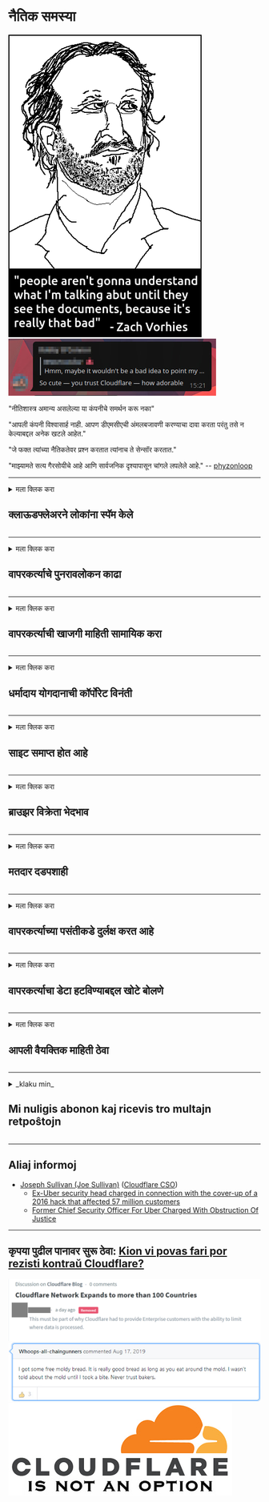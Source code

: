 # नैतिक समस्या

![](../image/itsreallythatbad.jpg)
![](../image/telegram/c81238387627b4bfd3dcd60f56d41626.jpg)

"नीतिशास्त्र अमान्य असलेल्या या कंपनीचे समर्थन करू नका"

"आपली कंपनी विश्वासार्ह नाही. आपण डीएमसीएची अंमलबजावणी करण्याचा दावा करता परंतु तसे न केल्याबद्दल अनेक खटले आहेत."

"जे फक्त त्यांच्या नैतिकतेवर प्रश्न करतात त्यांनाच ते सेन्सॉर करतात."

"माझ्यामते सत्य गैरसोयीचे आहे आणि सार्वजनिक दृश्यापासून चांगले लपलेले आहे."  -- [phyzonloop](https://twitter.com/phyzonloop)


---


<details>
<summary>मला क्लिक करा

## क्लाऊडफ्लेअरने लोकांना स्पॅम केले
</summary>


क्लाउडफ्लेअर क्लाउडफ्लेअर नसलेल्या वापरकर्त्यांना स्पॅम ईमेल पाठवित आहे.

- निवडलेल्या सदस्यांना केवळ ईमेल पाठवा
- जेव्हा वापरकर्ता "थांबा" असे म्हणतो तेव्हा ईमेल पाठविणे थांबवा

हे सोपे आहे. पण क्लाउडफ्लेअर काळजी करत नाही.
क्लाउडफ्लेअर म्हणाले की त्यांची सेवा वापरल्याने सर्व स्पॅमर्स किंवा आक्रमणकर्ते थांबू शकतात.
क्लाउडफ्लेअर कार्यान्वित केल्याशिवाय आम्ही क्लाउडफ्लेअर कसे थांबवू शकतो?


| 🖼 | 🖼 |
| --- | --- |
| ![](../image/cfspam01.jpg) | ![](../image/cfspam03.jpg) |
| ![](../image/cfspam02.jpg) | ![](../image/cfspambrittany.jpg)<br>![](../image/cfspamtwtr.jpg) |

</details>

---

<details>
<summary>मला क्लिक करा

## वापरकर्त्याचे पुनरावलोकन काढा
</summary>


क्लाउडफ्लेअर सेन्सर नकारात्मक पुनरावलोकने.
आपण ट्विटरवर क्लाउडफ्लॅर विरोधी मजकूर पोस्ट केल्यास, आपल्याला "नाही, तो नाही" संदेशासह क्लाउडफ्लेअर कर्मचा .्यांकडून उत्तर मिळण्याची संधी आहे.
आपण कोणत्याही पुनरावलोकन साइटवर नकारात्मक पुनरावलोकन पोस्ट केल्यास ते ते सेन्सॉर करण्याचा प्रयत्न करतील.


| 🖼 | 🖼 |
| --- | --- |
| ![](../image/cfcenrev_01.jpg)<br>![](../image/cfcenrev_02.jpg) | ![](../image/cfcenrev_03.jpg) |

</details>

---

<details>
<summary>मला क्लिक करा

## वापरकर्त्याची खाजगी माहिती सामायिक करा
</summary>


क्लाउडफ्लेअरमध्ये प्रचंड छळ करण्याची समस्या आहे.
क्लाऊडफ्लेअर होस्ट केलेल्या साइटबद्दल तक्रार करणार्‍यांची वैयक्तिक माहिती सामायिक करते.
ते कधीकधी आपल्याला आपला खरा आयडी प्रदान करण्यास सांगतात.
आपल्याला त्रास देणे, मारहाण करणे, स्वेट करणे किंवा मारणे आवडत नसल्यास आपण क्लाउडफ्लेर्ड वेबसाइटपासून दूर रहा.


| 🖼 | 🖼 |
| --- | --- |
| ![](../image/cfdox_what.jpg) | ![](../image/cfdox_swat.jpg) |
| ![](../image/cfdox_kill.jpg) | ![](../image/cfdox_threat.jpg) |
| ![](../image/cfdox_dox.jpg) | ![](../image/cfdox_ex1.jpg) |
| ![](../image/cfabuseform.jpg) | ![](../image/cfdox_ex2.jpg) |

</details>

---

<details>
<summary>मला क्लिक करा

## धर्मादाय योगदानाची कॉर्पोरेट विनंती
</summary>


क्लाउडफ्लेअर धर्मादाय योगदानाची विचारणा करीत आहे.
हे आश्चर्यकारक आहे की एक अमेरिकन कॉर्पोरेशन चांगली कारणे असणार्‍या ना-नफा संस्थांसोबतच धर्मादाय संस्थेची मागणी करेल.
आपण लोकांना अवरोधित करणे किंवा इतर लोकांचा वेळ वाया घालविणे आवडत असल्यास आपणास क्लाउडफ्लेअर कर्मचार्‍यांसाठी काही पिझ्झा मागवावा लागेल.


![](../image/cfdonate.jpg)

</details>

---

<details>
<summary>मला क्लिक करा

## साइट समाप्त होत आहे
</summary>


आपली साइट अचानक खाली गेली तर आपण काय कराल?
असे अहवाल आहेत की क्लाउडफ्लेअर शांततेने वापरकर्त्याचे कॉन्फिगरेशन हटवित आहे किंवा कोणत्याही चेतावणीशिवाय सेवा थांबवित आहे.
आम्ही सुचवितो की आपणास उत्तम प्रदाता शोधा.

![](../image/cftmnt.jpg)

</details>

---

<details>
<summary>मला क्लिक करा

## ब्राउझर विक्रेता भेदभाव
</summary>


टॉरवरील टॉर-ब्राउझर नसलेल्या वापरकर्त्यांना प्रतिकूल उपचार देताना क्लाउडफ्लेअर फायरफॉक्स वापरणा to्यांना प्राधान्य देते.
टोर वापरकर्त्यांनो, जे विना-रहित जावास्क्रिप्ट चालविण्यास नकार दर्शवित आहेत त्यांना देखील प्रतिकूल उपचार मिळतात.
ही प्रवेश असमानता नेटवर्क तटस्थता दुरुपयोग आणि शक्तीचा गैरवापर आहे.

![](../image/browdifftbcx.gif)

- डावा: टॉर ब्राउझर, उजवा: क्रोम. समान आयपी पत्ता.

![](../image/browserdiff.jpg)

- डावा: टॉर ब्राउझर जावास्क्रिप्ट अक्षम, कुकी सक्षम
- उजवा: Chrome Javascript सक्षम, कुकी अक्षम

![](../image/cfsiryoublocked.jpg)

- टोर (क्लेरनेट आयपी) शिवाय क्यूटब्रोझर (किरकोळ ब्राउझर)

| ***ब्राउझर*** | ***प्रवेश उपचार*** |
| --- | --- |
| Tor Browser (जावास्क्रिप्ट सक्षम) | प्रवेश परवानगी |
| Firefox (जावास्क्रिप्ट सक्षम) | प्रवेश खराब झाला |
| Chromium (जावास्क्रिप्ट सक्षम) | प्रवेश खराब झाला |
| Chromium or Firefox (जावास्क्रिप्ट अक्षम) | प्रवेश नाकारला |
| Chromium or Firefox (कुकी अक्षम केली) | प्रवेश नाकारला |
| QuteBrowser | प्रवेश नाकारला |
| lynx | प्रवेश नाकारला |
| w3m | प्रवेश नाकारला |
| wget | प्रवेश नाकारला |


सुलभ आव्हान सोडविण्यासाठी ऑडिओ बटण का वापरू नये?

होय, तेथे एक ऑडिओ बटण आहे, परंतु ते नेहमीच टॉरवर कार्य करत नाही.
आपण हा संदेश क्लिक करता तेव्हा आपल्याला मिळेल:

```
पुन्हा प्रयत्न करा
आपला संगणक किंवा नेटवर्क स्वयंचलित क्वेरी पाठवित आहे.
आमच्या वापरकर्त्यांचे संरक्षण करण्यासाठी, आम्ही आत्ता आपल्या विनंतीवर प्रक्रिया करू शकत नाही.
अधिक माहितीसाठी आमच्या मदत पृष्ठास भेट द्या
```

</details>

---

<details>
<summary>मला क्लिक करा

## मतदार दडपशाही
</summary>


अमेरिकन राज्यांमधील मतदार त्यांच्या निवासस्थानाच्या राज्यात राज्य सचिवाच्या वेबसाइटद्वारे शेवटी मतदान करण्यासाठी नोंदणी करतात.
रिपब्लिकन-नियंत्रित राज्य सचिव कार्यालये क्लाउडफ्लेअरद्वारे राज्य सचिवाची वेबसाइट प्रॉक्सी करून मतदार दडपणामध्ये व्यस्त आहेत.
टॉऊड वापरकर्त्यांशी क्लाऊडफ्लेअरचा प्रतिकूल वागणूक, त्याचे लक्ष केंद्रीकरणाचे जागतिक बिंदू म्हणून असलेले एमआयटीएम स्थान आणि त्याची हानिकारक भूमिका यामुळे संभाव्य मतदार नोंदणी करण्यास टाळाटाळ करते.
विशेषतः उदारमतवादी गोपनीयता स्वीकारतात.
मतदार नोंदणी फॉर्म मतदाराच्या राजकीय झुकाव, वैयक्तिक शारीरिक पत्ता, सामाजिक सुरक्षा क्रमांक आणि जन्म तारखेविषयी संवेदनशील माहिती संकलित करतात.
बहुतेक राज्ये केवळ त्या माहितीचा सबसेट सार्वजनिकपणे उपलब्ध करतात, परंतु जेव्हा कोणी मत नोंदविण्यास क्लाऊडफ्लेअरमध्ये सर्व माहिती पाहते.

लक्षात घ्या की कागदाची नोंदणी क्लाउडफ्लेअरला प्रतिबंधित करीत नाही कारण राज्य डेटा एंट्री कर्मचारी कर्मचारी सचिव सेक्रेटरी डेटा प्रविष्ट करण्यासाठी क्लाउडफ्लेअर वेबसाइटचा वापर करतील.

| 🖼 | 🖼 |
| --- | --- |
| ![](../image/cfvotm_01.jpg) | ![](../image/cfvotm_02.jpg) |

- मते एकत्रित करण्यासाठी आणि कारवाई करण्यासाठी चेंज डॉट कॉम ही एक प्रसिद्ध वेबसाइट आहे.
“सर्वत्र लोक मोहिम सुरू करीत आहेत, समर्थकांची जमवाजमव करीत आहेत आणि निराकरण करण्यासाठी निर्णय घेणाrs्यांसह कार्य करीत आहेत.”
दुर्दैवाने, क्लाउडफ्लेअरच्या आक्रमक फिल्टरमुळे बरेच लोक बदल.org पाहू शकत नाहीत.
त्यांना याचिका स्वाक्षरी करण्यापासून रोखले जात आहे, अशा प्रकारे त्यांना लोकशाही प्रक्रियेमधून वगळले आहे.
ओपनपिटिशन सारख्या अन्य नॉन-क्लाउडफ्लारेड प्लॅटफॉर्मचा वापर केल्याने समस्येचे निराकरण होण्यास मदत होते.

| 🖼 | 🖼 |
| --- | --- |
| ![](../image/changeorgasn.jpg) | ![](../image/changeorgtor.jpg) |

- क्लाउडफ्लेअरचा "अ‍ॅथेनियन प्रोजेक्ट" राज्य आणि स्थानिक निवडणूक वेबसाइटना स्वतंत्र एंटरप्राइझ-स्तरीय संरक्षण प्रदान करते.
ते म्हणाले की "त्यांचे घटक निवडणूक माहिती आणि मतदार नोंदणीमध्ये प्रवेश करू शकतात" परंतु हे खोटे आहे कारण बरेच लोक फक्त साइट ब्राउझ करू शकत नाहीत.

</details>

---

<details>
<summary>मला क्लिक करा

## वापरकर्त्याच्या पसंतीकडे दुर्लक्ष करत आहे
</summary>


आपण काहीतरी निवड रद्द केल्यास, आपण त्यासंदर्भात ईमेल प्राप्त न करता अशी अपेक्षा करता.
क्लाऊडफ्लेअर वापरकर्त्याच्या पसंतीकडे दुर्लक्ष करा आणि ग्राहकांच्या संमतीविना तृतीय-पक्षाच्या कंपन्यांसह डेटा सामायिक करा.
आपण त्यांची विनामूल्य योजना वापरत असल्यास, ते कधीकधी आपल्याला मासिक सदस्यता खरेदी करण्यास ईमेल पाठवतात.

![](../image/cfviopl_tp.jpg)

</details>

---

<details>
<summary>मला क्लिक करा

## वापरकर्त्याचा डेटा हटविण्याबद्दल खोटे बोलणे
</summary>


या पूर्व-क्लाउडफ्लेअर ग्राहकांच्या ब्लॉगनुसार, क्लाउडफ्लेअर खाती हटवण्याबद्दल खोटे बोलत आहे.
आजकाल बरीच कंपन्या आपण आपले खाते बंद केल्यावर किंवा काढून टाकल्यानंतर आपला डेटा ठेवतात.
बर्‍याच चांगल्या कंपन्या त्यांच्या गोपनीयता धोरणात याबद्दल उल्लेख करतात.
क्लाउडफ्लेअर? नाही

```
2019-08-05 क्लाऊडफ्लेअरने मला पुष्टीकरण पाठविले की त्यांनी माझे खाते काढले आहे.
2019-10-02 मला क्लाउडफ्लेअर कडून एक ईमेल प्राप्त झाला "कारण मी ग्राहक आहे"
```

क्लाउडफ्लेअरला "हटवा" शब्दाबद्दल माहित नव्हते.
जर ते खरोखरच काढले गेले असेल तर या माजी ग्राहकाला ईमेल का आला?
क्लाउडफ्लॅरच्या गोपनीयता धोरणात त्याबद्दल उल्लेख नसल्याचेही त्यांनी नमूद केले.

```
त्यांचे नवीन गोपनीयता धोरण एका वर्षासाठी डेटा टिकवून ठेवण्याचा कोणताही उल्लेख करत नाही.
```

![](../image/cfviopl_notdel.jpg)

जर त्यांचे गोपनीयता धोरण एलआयई असेल तर आपण क्लाउडफ्लेअरवर कसा विश्वास ठेवू शकता?

</details>

---

<details>
<summary>मला क्लिक करा

## आपली वैयक्तिक माहिती ठेवा
</summary>


क्लाउडफ्लेअर खाते हटविणे एक कठोर पातळी आहे.

```
"खाते" श्रेणी वापरून समर्थन तिकिट सबमिट करा,
आणि संदेशाच्या मुख्य भागामध्ये खाते हटविण्याची विनंती करा.
आपण हटविण्याची विनंती करण्यापूर्वी आपल्या खात्यावर कोणतीही डोमेन किंवा क्रेडिट कार्ड संलग्न केलेली नाहीत.
```

आपल्याला हे पुष्टीकरण ईमेल प्राप्त होईल.

![](../image/cf_deleteandkeep.jpg)

"आम्ही आपल्या हटविण्याच्या विनंतीवर प्रक्रिया करण्यास सुरवात केली आहे" परंतु "आम्ही आपली वैयक्तिक माहिती संग्रहित ठेवू".

आपण यावर "विश्वास" ठेवू शकता?

</details>

---

<details>
<summary>_klaku min_

## Mi nuligis abonon kaj ricevis tro multajn retpoŝtojn
</summary>


La uzanto nuligis sian 'Cloudflare stream' abonon kaj li ricevas retpoŝtajn memorigilojn ĉiutage por rememorigi lin pri nuligita abono.
Ne estas malaprobita butono. Kiel vi ĉesas ĉi tiun frenezon?

![](../image/barrageemailcancelsubscription.jpg)

Cloudflare diris al ĉi tiu uzanto kontakti subtenteamo kaj peti ĉiujn viajn enhavojn forigi.

- [t](https://web.archive.org/web/20210412165334/https://twitter.com/JohnHaldson/status/1381651569247088650)

</details>

---

## Aliaj informoj

- [Joseph Sullivan (Joe Sullivan)](../cloudflare_inc/cloudflare_members.md) ([Cloudflare CSO](https://twitter.com/eastdakota/status/1296522269313785862))
  - [Ex-Uber security head charged in connection with the cover-up of a 2016 hack that affected 57 million customers](https://www.businessinsider.com/uber-data-hack-security-head-joe-sullivan-charged-cover-up-2020-8)
  - [Former Chief Security Officer For Uber Charged With Obstruction Of Justice](https://www.justice.gov/usao-ndca/pr/former-chief-security-officer-uber-charged-obstruction-justice)


---

## कृपया पुढील पानावर सुरू ठेवा:   [Kion vi povas fari por rezisti kontraŭ Cloudflare?](mr.action.md)

![](../image/censor_cloudflare_blogcomment.jpg)
![](../image/freemoldybread.jpg)
![](../image/cfisnotanoption.jpg)
